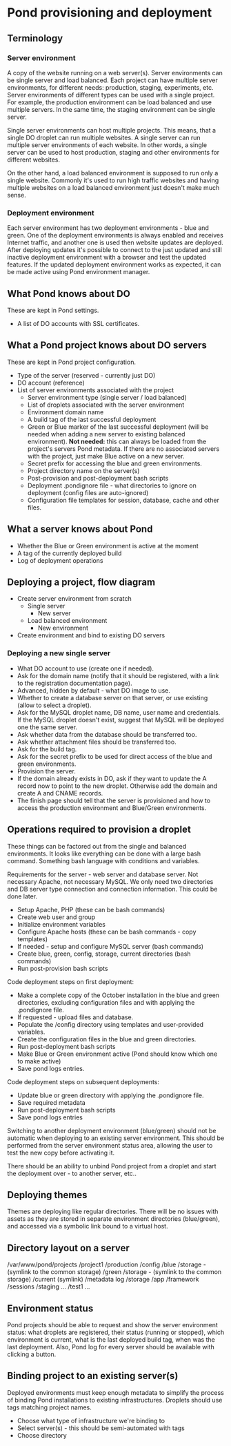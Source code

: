 # Pond provisioning and deployment

## Terminology

### Server environment

A copy of the website running on a web server(s). Server environments can be single server and load balanced. Each project can have multiple server environments, for different needs: production, staging, experiments, etc. Server environments of different types can be used with a single project. For example, the production environment can be load balanced and use multiple servers. In the same time, the staging environment can be single server.

Single server environments can host multiple projects. This means, that a single DO droplet can run multiple websites. A single server can run multiple server environments of each website. In other words, a single server can be used to host production, staging and other environments for different websites.

On the other hand, a load balanced environment is supposed to run only a single website. Commonly it's used to run high traffic websites and having multiple websites on a load balanced environment just doesn't make much sense.

### Deployment environment

Each server environment has two deployment environments - blue and green. One of the deployment environments is always enabled and receives Internet traffic, and another one is used then website updates are deployed. After deploying updates it's possible to connect to the just updated and still inactive deployment environment with a browser and test the updated features. If the updated deployment environment works as expected, it can be made active using Pond environment manager.

## What Pond knows about DO

These are kept in Pond settings.

- A list of DO accounts with SSL certificates.

## What a Pond project knows about DO servers

These are kept in Pond project configuration.

* Type of the server (reserved - currently just DO)
* DO account (reference)
* List of server environments associated with the project
  * Server environment type (single server / load balanced)
  * List of droplets associated with the server environment
  * Environment domain name
  * A build tag of the last successful deployment
  * Green or Blue marker of the last successful deployment (will be needed when adding a new server to existing balanced environment). **Not needed:** this can always be loaded from the project's servers Pond metadata. If there are no associated servers with the project, just make Blue active on a new server.
  * Secret prefix for accessing the blue and green environments.
  * Project directory name on the server(s)
  * Post-provision and post-deployment bash scripts
  * Deployment .pondignore file - what directories to ignore on deployment (config files are auto-ignored)
  * Configuration file templates for session, database, cache and other files.

## What a server knows about Pond

* Whether the Blue or Green environment is active at the moment
* A tag of the currently deployed build
* Log of deployment operations

## Deploying a project, flow diagram

* Create server environment from scratch
  * Single server
      * New server
  * Load balanced environment
      * New environment
* Create environment and bind to existing DO servers

### Deploying a new single server

* What DO account to use (create one if needed).
* Ask for the domain name (notify that it should be registered, with a link to the registration documentation page).
* Advanced, hidden by default - what DO image to use.
* Whether to create a database server on that server, or use existing (allow to select a droplet). 
* Ask for the MySQL droplet name, DB name, user name and credentials. If the MySQL droplet doesn't exist, suggest that MySQL will be deployed one the same server.
* Ask whether data from the database should be transferred too.
* Ask whether attachment files should be transferred too.
* Ask for the build tag.
* Ask for the secret prefix to be used for direct access of the blue and green environments.
* Provision the server.
* If the domain already exists in DO, ask if they want to update the A record now to point to the new droplet. Otherwise add the domain and create A and CNAME records.
* The finish page should tell that the server is provisioned and how to access the production environment and Blue/Green environments.

## Operations required to provision a droplet

These things can be factored out from the single and balanced environments. It looks like everything can be done with a large bash command. Something bash language with conditions and variables.

Requirements for the server - web server and database server. Not necessary Apache, not necessary MySQL. We only need two directories and DB server type connection and connection information. This could be done later.

* Setup Apache, PHP (these can be bash commands)
* Create web user and group
* Initialize environment variables
* Configure Apache hosts (these can be bash commands - copy templates)
* If needed - setup  and configure MySQL server (bash commands)
* Create blue, green, config, storage, current directories (bash commands)
* Run post-provision bash scripts

Code deployment steps on first deployment:

* Make a complete copy of the October installation in the blue and green directories, excluding configuration files and with applying the .pondignore file.
* If requested - upload files and database.
* Populate the /config directory using templates and user-provided variables.
* Create the configuration files in the blue and green directories.
* Run post-deployment bash scripts
* Make Blue or Green environment active (Pond should know which one to make active)
* Save pond logs entries.

Code deployment steps on subsequent deployments:

* Update blue or green directory with applying the .pondignore file.
* Save required metadata
* Run post-deployment bash scripts
* Save pond logs entries

Switching to another deployment environment (blue/green) should not be automatic when deploying to an existing server environment. This should be performed from the server environment status area, allowing the user to test the new copy before activating it.

There should be an ability to unbind Pond project from a droplet and start the deployment over - to another server, etc..

## Deploying themes

Themes are deploying like regular directories. There will be no issues with assets as they are stored in separate environment directories (blue/green), and accessed via a symbolic link bound to a virtual host.

## Directory layout on a server

/var/www/pond/projects
  /project1
    /production
      /config
      /blue
        /storage - (symlink to the common storage)
      /green
        /storage - (symlink to the common storage)
      /current (symlink)
      /metadata
        log
      /storage
        /app
        /framework
          /sessions
    /staging
      ...
    /test1
      ...

## Environment status

Pond projects should be able to request and show the server environment status: what droplets are registered, their status (running or stopped), which environment is current, what is the last deployed build tag, when was the last deployment. Also, Pond log for every server should be available with clicking a button.

## Binding project to an existing server(s)

Deployed environments must keep enough metadata to simplify the process of binding Pond installations to existing infrastructures. Droplets should use tags matching project names.

* Choose what type of infrastructure we're binding to
* Select server(s) - this should be semi-automated with tags
* Choose directory